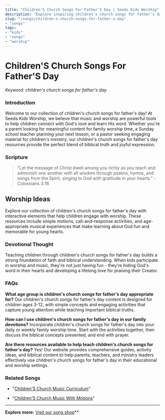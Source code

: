```yaml
---
title: "Children'S Church Songs For Father'S Day | Seeds Kids Worship"
description: "Explore inspiring children's church songs for father's day for children's worship and faith development. Biblical music resources for families and ministry."
slug: "/songs/children-s-church-songs-for-father-s-day"
- "songs"
tags:
- "kids"
- "songs"
- "worship"
---
```


# Children'S Church Songs For Father'S Day

_Keyword: children's church songs for father's day_

### Introduction

Welcome to our collection of children's church songs for father's day! At Seeds Kids Worship, we believe that music and worship are powerful tools to help children connect with God's love and learn His word. Whether you're a parent looking for meaningful content for family worship time, a Sunday school teacher planning your next lesson, or a pastor seeking engaging material for children's ministry, our children's church songs for father's day resources provide the perfect blend of biblical truth and joyful expression.

### Scripture

> "Let the message of Christ dwell among you richly as you teach and admonish one another with all wisdom through psalms, hymns, and songs from the Spirit, singing to God with gratitude in your hearts." - Colossians 3:16

## Worship Ideas

Explore our collection of children's church songs for father's day with interactive elements that help children engage with worship. These resources include simple motions, call-and-response activities, and age-appropriate musical experiences that make learning about God fun and memorable for young hearts.

### Devotional Thought

Teaching children through children's church songs for father's day builds a strong foundation of faith and biblical understanding. When kids participate in worship and music, they're not just having fun - they're hiding God's word in their hearts and developing a lifelong love for praising their Creator.

### FAQs

**What age group is children's church songs for father's day appropriate for?**
Our children's church songs for father's day content is designed for children ages 3-12, with simple concepts and engaging activities that capture young attention while teaching important biblical truths.

**How can I use children's church songs for father's day in our family devotions?**
Incorporate children's church songs for father's day into your daily or weekly family worship time. Start with the activities together, then discuss the biblical concepts presented, and end with prayer.

**Are there resources available to help teach children's church songs for father's day?**
Yes! Our website provides comprehensive guides, activity ideas, and biblical content to help parents, teachers, and ministry leaders effectively use children's church songs for father's day in their educational and worship settings.

### Related Songs

- "[Children'S Church Music Curriculum](/songs/children-s-church-music-curriculum/)"

- "[Children'S Church Music With Motions](/songs/children-s-church-music-with-motions/)"

---

**Explore more:** [Visit our song shop](https://seedskidsworship.com/shop)**

<!-- Schema Markup -->
<script type="application/ld+json">
{
  "@context": "https://schema.org",
  "@type": "MusicRecording",
  "name": "Children'S Church Songs For Father'S Day",
  "byArtist": {
    "@type": "MusicGroup",
    "name": "Seeds Kids Worship"
  },
  "isFamilyFriendly": true,
  "url": "https://seedskidsworship.com/songs/children-s-church-songs-for-father-s-day/"
}
</script>
